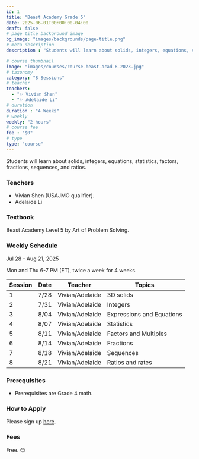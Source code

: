 ```yaml
---
id: 1
title: "Beast Academy Grade 5"
date: 2025-06-01T00:00:00-04:00
draft: false
# page title background image
bg_image: "images/backgrounds/page-title.png"
# meta description
description : "Students will learn about solids, integers, equations, statistics, factors, fractions, sequences, and ratios."

# course thumbnail
image: "images/courses/course-beast-acad-6-2023.jpg"
# taxonomy
category: "8 Sessions"
# teacher
teachers:
  - "✨ Vivian Shen"
  - "✨ Adelaide Li"
# duration
duration : "4 Weeks"
# weekly
weekly: "2 hours"
# course fee
fee : "$0"
# type
type: "course"
---
```


Students will learn about solids, integers, equations, statistics, factors, fractions, sequences, and ratios.

### Teachers

* Vivian Shen (USAJMO qualifier).
* Adelaide Li

### Textbook 
Beast Academy Level 5 by Art of Problem Solving.

### Weekly Schedule

Jul 28 - Aug 21, 2025

Mon and Thu 6-7 PM (ET), twice a week for 4 weeks.

|Session|Date  | Teacher | Topics
|-------|------|---------|------------------------------------------------------
|1      |7/28  | Vivian/Adelaide  | 3D solids
|2      |7/31  | Vivian/Adelaide  | Integers
|3      |8/04  | Vivian/Adelaide  | Expressions and Equations
|4      |8/07  | Vivian/Adelaide  | Statistics
|5      |8/11  | Vivian/Adelaide  | Factors and Multiples
|6      |8/14  | Vivian/Adelaide  | Fractions
|7      |8/18  | Vivian/Adelaide  | Sequences
|8      |8/21  | Vivian/Adelaide  | Ratios and rates

### Prerequisites

* Prerequisites are Grade 4 math.

### How to Apply

Please sign up [here](https://forms.gle/7zqSWiNLTpQmP1C26).

### Fees

Free. 😊

